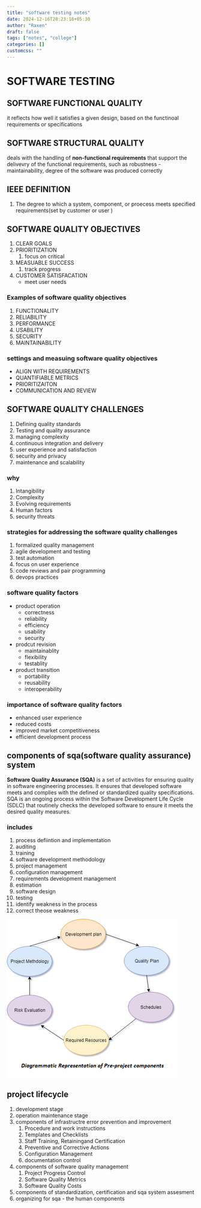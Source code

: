 ```yaml
---
title: "software testing notes"
date: 2024-12-16T20:23:18+05:30
author: "Raxen"
draft: false
tags: ["notes", "college"]
categories: []
customcss: ""
---
```

# SOFTWARE TESTING

## SOFTWARE FUNCTIONAL QUALITY

it reflects how well it satisfies a given design,
based on the functinoal requirements or specifications

## SOFTWARE STRUCTURAL QUALITY

deals with the handling of **non-functional requirements** that
support the delivevry of the functional requirements, such as
robustness - maintainability, 
degree of the software was produced correctly


## IEEE DEFINITION

1. The degree to which a system, component, or proecess meets specified
   requirements(set by customer or user )

## SOFTWARE QUALITY OBJECTIVES

1. CLEAR GOALS
1. PRIORITIZATION
    1. focus on critical
1. MEASUABLE SUCCESS
    1. track progress
1. CUSTOMER SATISFACATION
    - meet user needs

### Examples of software quality objectives

1. FUNCTIONALITY
1. RELIABILITY
1. PERFORMANCE
1. USABILITY
1. SECURITY
1. MAINTAINABILITY

### settings and measuing software quality objectives

- ALIGN WITH REQUIREMENTS
- QUANTIFIABLE METRICS
- PRIORITIZAITON
- COMMUNICATION AND REVIEW


## SOFTWARE QUALITY CHALLENGES

1. Defining quality standards
1. Testing and quality assurance
1. managing complexity
1. continuous integration and delivery
1. user experience and satisfaction
1. security and privacy
1. maintenance and scalability

### why

1. Intangibility
1. Complexity
1. Evolving requirements
1. Human factors
1. security threats

### strategies for addressing the software quality challenges

1. formalized quality management
1. agile development and testing
1. test automation
1. focus on user experience
1. code reviews and pair programming
1. devops practices

### software quality factors

- product operation
    - correctness
    - reliability
    - efficiency
    - usability
    - security
- prodcut revision
    - maintainablity
    - flexibility
    - testablity
- product transition
    - portability
    - reusability
    - interoperability

### importance of software quality factors

- enhanced user experience
- reduced costs
- improved market competitiveness
- efficient development process

## components of sqa(software quality assurance) system


**Software Quality Assurance (SQA)** is a set of activities for ensuring quality in software
engineering processes. It ensures that developed software meets and complies with the
defined or standardized quality specifications. SQA is an ongoing process within the
Software Development Life Cycle (SDLC) that routinely checks the developed software to
ensure it meets the desired quality measures.

### includes

1. process defiintion and implementation
1. auditing
1. training
1. software development methodology
1. project management
1. configuration management
1. requirements development management
1. estimation
1. software design
1. testing
1. identify weakness in the process
1. correct theose weakness

![repofpreproject](img/representation-of-preproject.png)

## project lifecycle

1. development stage
1. operation maintenance stage
1. components of infrastructre error prevention and improvement
    1. Procedure and work instructions
    1. Templates and Checklists
    1. Staff Training, Retainingand Certification
    1. Preventive and Corrective Actions
    1. Configuration Management
    1. documentation control
1. components of software quality management
    1. Project Progress Control
    1. Software Quality Metrics
    1. Software Quality Costs
5. components of standardization, certification and sqa system assesment
1. organizing for sqa - the human components

